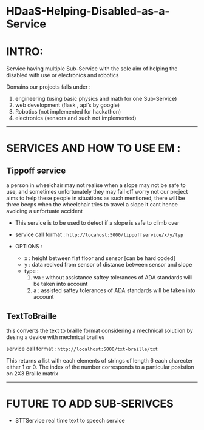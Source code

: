 # HDaaS-Helping-Disabled-as-a-Service
<h1>INTRO:</h1>
<p>Service having multiple Sub-Service with the sole aim of helping the disabled with use or electronics and robotics</p>
<p>Domains our projects falls under :
	<ol>
		<li>engineering (using basic physics  and math for one Sub-Service) </li>
		<li>web development (flask , api’s by google) </li>
		<li>Robotics (not implemented for hackathon) </li>
		<li>electronics (sensors and such not implemented)</li>
	</ol>
</p>
<hr>
<h1>SERVICES AND HOW TO USE EM : </h1>
<h2>Tippoff service </h2>
<p>a person in wheelchair may not realise when a slope may not be safe to use, and sometimes unfortunately they may fall off
worry not our project aims to help these people in situations as such mentioned, there will be three beeps when the wheelchair tries to travel a slope it cant hence avoiding a unfortuate accident</p
<p>
	<ul>
        <li><p>This service is to be used to detect if a slope is safe to climb over </p></li>
        <li><p>service call format : <code>http://locahost:5000/tippoffservice/x/y/typ </code></p></li>
        <li><p>OPTIONS : 
            <ul>
                <li>x : height between flat floor and sensor [can be hard coded]</li>
                <li>y : data recived from sensor of distance between sensor and slope</li>
                <li>type :
                    <ol>
                        <li>wa : without assistance saftey tolerances of ADA standards will be taken into account</li>
                        <li>a : assisted saftey tolerances of ADA standards will be taken into account</li>
                    </ol>
                </li>
            </ul>
        </ul>
<h2>TextToBraille</h2>
<p>this converts the text to braille format considering a mechnical solutiion by desing a device with mechnical brailles</p>
<p>service call format : <code>http://localhost:5000/txt-braille/txt </code></p>
<p>This returns a list with each elements of strings of length 6 each charecter either 1 or 0. The index of the number corresponds to a particular posistion on 2X3 Braille matrix</p>
<hr>
<h1>FUTURE TO ADD SUB-SERIVCES</h1>
<ul>
	<li>STTService real time text to speech service</li>
</ul>
